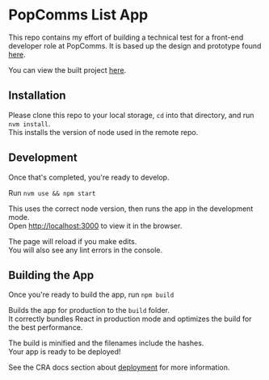 # PopComms List App

This repo contains my effort of building a technical test for a front-end developer role at PopComms. It is based up the design and prototype found [here](https://www.figma.com/file/p2Dp6hysKfCAGs2ylnyRUG/Front-end-Recruitment-Task-Mid?node-id=134%3A0).

You can view the built project [here](https://popcomms-list-app.vercel.app/).

## Installation

Please clone this repo to your local storage, `cd` into that directory, and run `nvm install`.\
This installs the version of node used in the remote repo.

## Development

Once that's completed, you're ready to develop.

Run `nvm use && npm start`

This uses the correct node version, then runs the app in the development mode.\
Open [http://localhost:3000](http://localhost:3000) to view it in the browser.

The page will reload if you make edits.\
You will also see any lint errors in the console.

## Building the App

Once you're ready to build the app, run `npm build`

Builds the app for production to the `build` folder.\
It correctly bundles React in production mode and optimizes the build for the best performance.

The build is minified and the filenames include the hashes.\
Your app is ready to be deployed!

See the CRA docs section about [deployment](https://facebook.github.io/create-react-app/docs/deployment) for more information.
